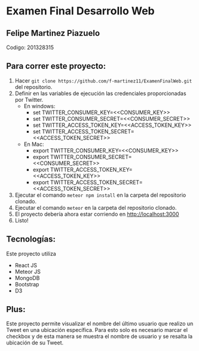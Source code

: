 
# Examen Final Desarrollo Web

## Felipe Martinez Piazuelo
Codigo: 201328315


## Para correr este proyecto:
1. Hacer ```git clone https://github.com/f-martinez11/ExamenFinalWeb.git``` del repositorio.
2. Definir en las variables de ejecución las credenciales proporcionadas por Twitter.
    * En windows:
      * set TWITTER_CONSUMER_KEY=<<CONSUMER_KEY>>
      * set TWITTER_CONSUMER_SECRET=<<CONSUMER_SECRET>>
      * set TWITTER_ACCESS_TOKEN_KEY=<<ACCESS_TOKEN_KEY>>
      * set TWITTER_ACCESS_TOKEN_SECRET=<<ACCESS_TOKEN_SECRET>>
    * En Mac:
      * export TWITTER_CONSUMER_KEY=<<CONSUMER_KEY>>
      * export TWITTER_CONSUMER_SECRET=<<CONSUMER_SECRET>>
      * export TWITTER_ACCESS_TOKEN_KEY=<<ACCESS_TOKEN_KEY>>
      * export TWITTER_ACCESS_TOKEN_SECRET=<<ACCESS_TOKEN_SECRET>>
3. Ejecutar el comando ```meteor npm install``` en la carpeta del repositorio clonado.
4. Ejecutar el comando ```meteor``` en la carpeta del repositorio clonado.
5. El proyecto debería ahora estar corriendo en [http://localhost:3000](http://localhost:3000)
7. Listo!

## Tecnologías:
Este proyecto utiliza
* React JS
* Meteor JS
* MongoDB
* Bootstrap
* D3


## Plus:
Este proyecto permite visualizar el nombre del último usuario que realizo un Tweet en una ubicación específica. Para esto solo es necesario marcar el checkbox y de esta manera se muestra el nombre de usuario y se resalta la ubicación de su Tweet.
